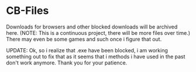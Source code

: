 # CB-Files
Downloads for browsers and other blocked downloads will be archived here. (NOTE: This is a continuous project, there will be more files over time.) There may even be some games and such once i figure that out.

UPDATE: Ok, so i realize that .exe have been blocked, i am working something out to fix that as it seems that i methods i have used in the past don't work anymore. Thank you for your patience.
